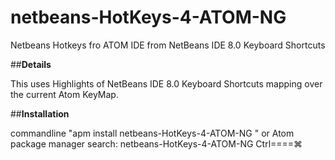 # netbeans-HotKeys-4-ATOM-NG

Netbeans Hotkeys fro ATOM IDE from NetBeans IDE 8.0 Keyboard Shortcuts

##**Details**

This uses Highlights of NetBeans IDE 8.0 Keyboard Shortcuts mapping over the current Atom KeyMap.

##**Installation**

commandline "apm install netbeans-HotKeys-4-ATOM-NG "
or
Atom package manager search: netbeans-HotKeys-4-ATOM-NG
Ctrl====⌘
